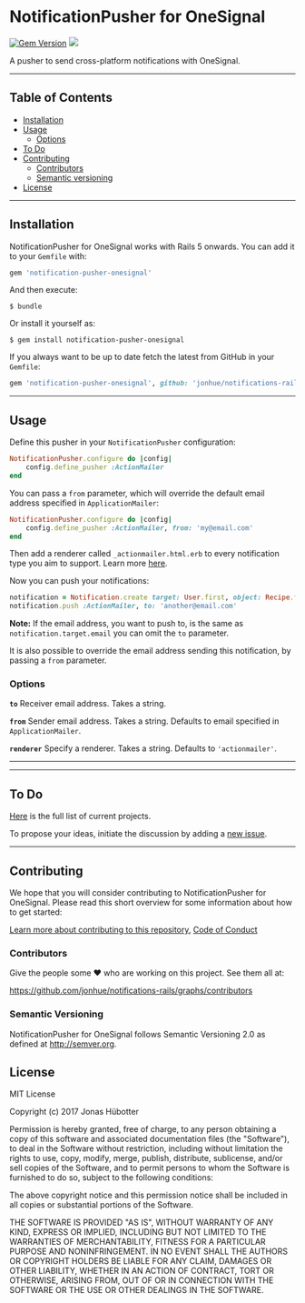 # NotificationPusher for OneSignal

[![Gem Version](https://badge.fury.io/rb/notification-pusher-onesignal.svg)](https://badge.fury.io/rb/notification-pusher-onesignal) <img src="https://travis-ci.org/jonhue/notifications-rails.svg?branch=master" />

A pusher to send cross-platform notifications with OneSignal.

---

## Table of Contents

* [Installation](#installation)
* [Usage](#usage)
    * [Options](#options)
* [To Do](#to-do)
* [Contributing](#contributing)
    * [Contributors](#contributors)
    * [Semantic versioning](#semantic-versioning)
* [License](#license)

---

## Installation

NotificationPusher for OneSignal works with Rails 5 onwards. You can add it to your `Gemfile` with:

```ruby
gem 'notification-pusher-onesignal'
```

And then execute:

    $ bundle

Or install it yourself as:

    $ gem install notification-pusher-onesignal

If you always want to be up to date fetch the latest from GitHub in your `Gemfile`:

```ruby
gem 'notification-pusher-onesignal', github: 'jonhue/notifications-rails/tree/master/notification-pusher/notification-pusher-onesignal'
```

---

## Usage

Define this pusher in your `NotificationPusher` configuration:

```ruby
NotificationPusher.configure do |config|
    config.define_pusher :ActionMailer
end
```

You can pass a `from` parameter, which will override the default email address specified in `ApplicationMailer`:

```ruby
NotificationPusher.configure do |config|
    config.define_pusher :ActionMailer, from: 'my@email.com'
end
```

Then add a renderer called `_actionmailer.html.erb` to every notification type you aim to support. Learn more [here](https://github.com/jonhue/notifications-rails/tree/master/notification-renderer).

Now you can push your notifications:

```ruby
notification = Notification.create target: User.first, object: Recipe.first
notification.push :ActionMailer, to: 'another@email.com'
```

**Note:** If the email address, you want to push to, is the same as `notification.target.email` you can omit the `to` parameter.

It is also possible to override the email address sending this notification, by passing a `from` parameter.

### Options

**`to`** Receiver email address. Takes a string.

**`from`** Sender email address. Takes a string. Defaults to email specified in `ApplicationMailer`.

**`renderer`** Specify a renderer. Takes a string. Defaults to `'actionmailer'`.

---

---

## To Do

[Here](https://github.com/jonhue/notifications-rails/projects/7) is the full list of current projects.

To propose your ideas, initiate the discussion by adding a [new issue](https://github.com/jonhue/notifications-rails/issues/new).

---

## Contributing

We hope that you will consider contributing to NotificationPusher for OneSignal. Please read this short overview for some information about how to get started:

[Learn more about contributing to this repository](https://github.com/jonhue/notifications-rails/blob/master/CONTRIBUTING.md), [Code of Conduct](https://github.com/jonhue/notifications-rails/blob/master/CODE_OF_CONDUCT.md)

### Contributors

Give the people some :heart: who are working on this project. See them all at:

https://github.com/jonhue/notifications-rails/graphs/contributors

### Semantic Versioning

NotificationPusher for OneSignal follows Semantic Versioning 2.0 as defined at http://semver.org.

## License

MIT License

Copyright (c) 2017 Jonas Hübotter

Permission is hereby granted, free of charge, to any person obtaining a copy
of this software and associated documentation files (the "Software"), to deal
in the Software without restriction, including without limitation the rights
to use, copy, modify, merge, publish, distribute, sublicense, and/or sell
copies of the Software, and to permit persons to whom the Software is
furnished to do so, subject to the following conditions:

The above copyright notice and this permission notice shall be included in all
copies or substantial portions of the Software.

THE SOFTWARE IS PROVIDED "AS IS", WITHOUT WARRANTY OF ANY KIND, EXPRESS OR
IMPLIED, INCLUDING BUT NOT LIMITED TO THE WARRANTIES OF MERCHANTABILITY,
FITNESS FOR A PARTICULAR PURPOSE AND NONINFRINGEMENT. IN NO EVENT SHALL THE
AUTHORS OR COPYRIGHT HOLDERS BE LIABLE FOR ANY CLAIM, DAMAGES OR OTHER
LIABILITY, WHETHER IN AN ACTION OF CONTRACT, TORT OR OTHERWISE, ARISING FROM,
OUT OF OR IN CONNECTION WITH THE SOFTWARE OR THE USE OR OTHER DEALINGS IN THE
SOFTWARE.

